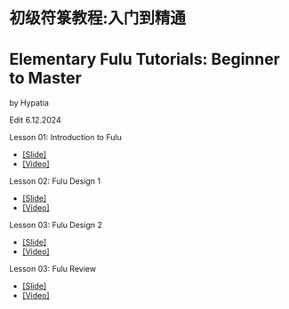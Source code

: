 # 初级符箓教程:入门到精通
# Elementary Fulu Tutorials: Beginner to Master

by Hypatia

Edit 6.12.2024

Lesson 01: Introduction to Fulu

- [[Slide]](https://github.com/pxhypatia/EFT/blob/main/EFT01.pdf)
- [[Video]](https://www.bilibili.com/video/BV1db421v7Gs/)

Lesson 02: Fulu Design 1
- [[Slide]](https://github.com/pxhypatia/EFT/blob/main/EFT02.pdf)
- [[Video]](https://www.bilibili.com/video/BV1LD421g7LW/)

Lesson 03: Fulu Design 2
- [[Slide]](https://github.com/pxhypatia/EFT/blob/main/EFT03.pdf)
- [[Video]](https://www.bilibili.com/video/BV1ts421u7Xv/)

Lesson 03: Fulu Review
- [[Slide]](https://github.com/pxhypatia/EFT/blob/main/EFT04.pdf)
- [[Video]](#)
